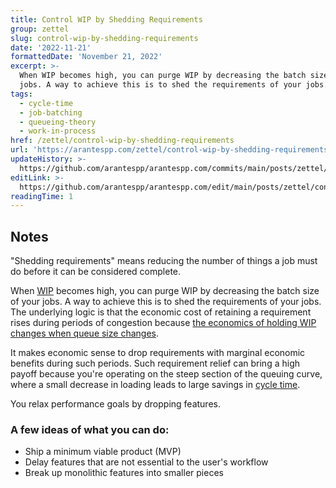 ```yaml
---
title: Control WIP by Shedding Requirements
group: zettel
slug: control-wip-by-shedding-requirements
date: '2022-11-21'
formattedDate: 'November 21, 2022'
excerpt: >-
  When WIP becomes high, you can purge WIP by decreasing the batch size of your
  jobs. A way to achieve this is to shed the requirements of your jobs.
tags:
  - cycle-time
  - job-batching
  - queueing-theory
  - work-in-process
href: /zettel/control-wip-by-shedding-requirements
url: 'https://arantespp.com/zettel/control-wip-by-shedding-requirements'
updateHistory: >-
  https://github.com/arantespp/arantespp.com/commits/main/posts/zettel/control-wip-by-shedding-requirements.md
editLink: >-
  https://github.com/arantespp/arantespp.com/edit/main/posts/zettel/control-wip-by-shedding-requirements.md
readingTime: 1
---
```


## Notes

"Shedding requirements" means reducing the number of things a job must do before it can be considered complete.

When [WIP](/zettel/work-in-process-wip) becomes high, you can purge WIP by decreasing the batch size of your jobs. A way to achieve this is to shed the requirements of your jobs. The underlying logic is that the economic cost of retaining a requirement rises during periods of congestion because [the economics of holding WIP changes when queue size changes](/zettel/the-economics-of-holding-wip-changes-when-queue-size-changes).

It makes economic sense to drop requirements with marginal economic benefits during such periods. Such requirement relief can bring a high payoff because you're operating on the steep section of the queuing curve, where a small decrease in loading leads to large savings in [cycle time](/zettel/cycle-time).

You relax performance goals by dropping features.

### A few ideas of what you can do:

- Ship a minimum viable product (MVP)
- Delay features that are not essential to the user's workflow
- Break up monolithic features into smaller pieces
